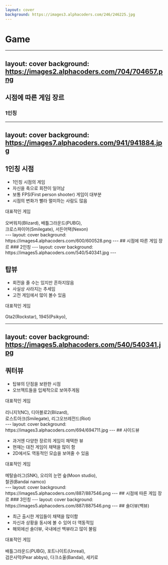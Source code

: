 ```yaml
---
layout: cover
background: https://images3.alphacoders.com/246/246225.jpg
---
```


# Game

---
layout: cover
background: https://images2.alphacoders.com/704/704657.png
---

## 시점에 따른 게임 장르
### 1인칭
---
layout: cover
background: https://images7.alphacoders.com/941/941884.jpg
---
## 1인칭 시점
<div grid="~ cols-2 rows-2 gap-2">
  <div>
    <ul>
      <li>1인칭 시점의 게임</li>
      <li>자신을 축으로 회전이 일어남</li>
      <li>보통 FPS(First person shooter) 게임이 대부분</li>
      <li>시점의 변화가 빨라 멀미하는 사람도 많음</li>
    </ul>
  </div>
  <div>
  <Youtube id="W-x23tdbipo" width="400" height="300" />
  </div>
  <div>
    대표적인 게임
    <br/>
    <br/>
    오버워치(Blizard), 배틀그라운드(PUBG),
    <br/>
    크로스파이어(Smilegate), 서든어택(Nexon)
  </div>
</div>
---
layout: cover
background: https://images4.alphacoders.com/600/600528.png
---
## 시점에 따른 게임 장르
### 2인칭
---
layout: cover
background: https://images5.alphacoders.com/540/540341.jpg
---

## 탑뷰
<div grid="~ cols-2 rows-2 gap-2">
  <div>
    <ul>
      <li>회전을 줄 수는 있지만 흔하지않음</li>
      <li>사실상 사라지는 추세임</li>
      <li>고전 게임에서 많이 볼수 있음</li>
    </ul>
  </div>
  <div>
  <Youtube id="so9LPoTxhhY" width="400" height="300" />
  </div>
  <div>
    대표적인 게임
    <br/>
    <br/>
    Gta2(Rockstar), 1945(Psikyo),
  </div>
</div>


---
layout: cover
background: https://images5.alphacoders.com/540/540341.jpg
---
## 쿼터뷰
<div grid="~ cols-2 rows-2 gap-2">
  <div>
    <ul>
      <li>탑뷰의 단점을 보완한 시점</li>
      <li>오브젝트들을 입체적으로 보여주게됨</li>
    </ul>
  </div>
  <div>
  <Youtube id="adsYUtuo37E" width="400" height="300" />
  </div>
  <div>
    대표적인 게임
    <br/>
    <br/>
    리니지1(NC), 디아블로2(Blizard), <br/>
    로스트아크(Smilegate), 리그오브레전드(Riot)
  </div>
</div>
---
layout: cover
background: https://images3.alphacoders.com/694/694711.jpg
---
## 사이드뷰
<div grid="~ cols-2 rows-2 gap-2">
  <div>
    <ul>
      <li>과거엔 다양한 장르의 게임이 채택한 뷰</li>
      <li>현재는 대전 게임이 채택을 많이 함</li>
      <li>2D에서도 역동적인 모습을 보여줄 수 있음</li>
    </ul>
  </div>
  <div>
  <Youtube id="yaJYH1CRsbM" width="400" height="300" />
  </div>
  <div>
    대표적인 게임
    <br/>
    <br/>
    메탈슬러그(SNK), 오리의 눈먼 숲(Moon studio),<br/>
    철권(Bandai namco)
  </div>
</div>
---
layout: cover
background: https://images5.alphacoders.com/887/887546.png
---
## 시점에 따른 게임 장르
### 3인칭
---
layout: cover
background: https://images5.alphacoders.com/887/887546.png
---
## 숄더뷰(백뷰)
<div grid="~ cols-2 rows-2 gap-2">
  <div>
    <ul>
      <li>최근 출시한 게임들이 채택을 많이함</li>
      <li>자신과 상황을 동시에 볼 수 있어 더 역동적임</li>
      <li>해외에선 숄더뷰, 국내에선 백뷰라고 많이 불림</li>
    </ul>
  </div>
  <div>
  <Youtube id="opNqWaG32qI" width="400" height="300" />
  </div>
  <div>
    대표적인 게임
    <br/>
    <br/>
    배틀그라운드(PUBG), 포트나이트(Unreal),<br/>
    검은사막(Pear abbys), 다크소울(Bandai), 세키로
  </div>
</div>
